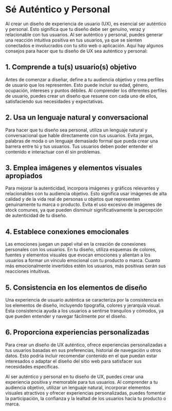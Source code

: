 # Sé Auténtico y Personal

Al crear un diseño de experiencia de usuario (UX), es esencial ser auténtico y personal. Esto significa que tu diseño debe ser genuino, veraz y relacionable con tus usuarios. Al ser auténtico y personal, puedes generar una reacción intuitiva positiva en tus usuarios, ya que se sienten conectados e involucrados con tu sitio web o aplicación. Aquí hay algunos consejos para hacer que tu diseño de UX sea auténtico y personal:

## 1. Comprende a tu(s) usuario(s) objetivo

Antes de comenzar a diseñar, define a tu audiencia objetivo y crea perfiles de usuario que los representen. Esto puede incluir su edad, género, ocupación, intereses y puntos débiles. Al comprender los diferentes perfiles de usuario, puedes crear un diseño que resuene con cada uno de ellos, satisfaciendo sus necesidades y expectativas.

## 2. Usa un lenguaje natural y conversacional

Para hacer que tu diseño sea personal, utiliza un lenguaje natural y conversacional que hable directamente con tus usuarios. Evita jergas, palabras de moda o un lenguaje demasiado formal que pueda crear una barrera entre tú y tus usuarios. Tus usuarios deben poder entender el contenido e interactuar con él sin problemas.

## 3. Emplea imágenes y elementos visuales apropiados

Para mejorar la autenticidad, incorpora imágenes y gráficos relevantes y relacionables con tu audiencia objetivo. Esto significa usar imágenes de alta calidad y de la vida real de personas u objetos que representen genuinamente tu marca o producto. Evita el uso excesivo de imágenes de stock comunes, ya que pueden disminuir significativamente la percepción de autenticidad de tu diseño.

## 4. Establece conexiones emocionales

Las emociones juegan un papel vital en la creación de conexiones personales con los usuarios. En tu diseño, utiliza esquemas de colores, fuentes y elementos visuales que evocan emociones y alientan a los usuarios a formar un vínculo emocional con tu producto o marca. Cuanto más emocionalmente invertidos estén los usuarios, más positivas serán sus reacciones intuitivas.

## 5. Consistencia en los elementos de diseño

Una experiencia de usuario auténtica se caracteriza por la consistencia en los elementos de diseño, incluyendo tipografía, colores y jerarquía visual. Esta consistencia ayuda a los usuarios a sentirse tranquilos y cómodos, ya que pueden entender y navegar fácilmente por el diseño.

## 6. Proporciona experiencias personalizadas

Para crear un diseño de UX auténtico, ofrece experiencias personalizadas a tus usuarios basadas en sus preferencias, historial de navegación u otros datos. Esto podría incluir recomendar contenido en el que puedan estar interesados o adaptar el diseño del sitio web para satisfacer sus necesidades específicas.

Al ser auténtico y personal en tu diseño de UX, puedes crear una experiencia positiva y memorable para tus usuarios. Al comprender a tu audiencia objetivo, utilizar un lenguaje natural, incorporar elementos visuales atractivos y ofrecer experiencias personalizadas, puedes fomentar la participación, la confianza y la lealtad de los usuarios hacia tu producto o marca.
